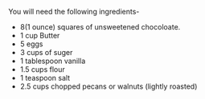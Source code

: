 You will need the following ingredients-
* 8(1 ounce) squares of unsweetened chocoloate.
* 1 cup Butter
* 5 eggs
* 3 cups of suger
* 1 tablespoon vanilla
* 1.5 cups flour
* 1 teaspoon salt
* 2.5 cups chopped pecans or walnuts (lightly roasted)